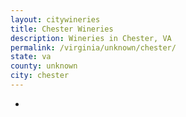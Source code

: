 ```yaml
---
layout: citywineries
title: Chester Wineries
description: Wineries in Chester, VA
permalink: /virginia/unknown/chester/
state: va
county: unknown
city: chester
---
```

-
